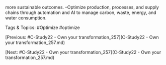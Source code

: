 more sustainable outcomes.
 –Optimize production, processes, and supply 
chains through automation and AI to manage 
carbon, waste, energy, and water 
consumption.

   Tags & Topics:
   #Optimize
   #optimize

[Previous: #C-Study22 - Own your transformation_257](C-Study22 - Own your transformation_257.md)

[Next: #C-Study22 - Own your transformation_257](C-Study22 - Own your transformation_257.md)